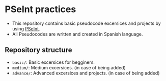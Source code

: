# PSeInt practices

- This repository contains basic pseudocode excersices and projects by using [PSeInt](http://pseint.sourceforge.net/).
- All Pseudocodes are written and created in Spanish language.

## Repository structure

- `basic/`: Basic excersices for begginers.
- `medium/`: Medium excersices. (in case of being added)
- `advance/`: Advanced excersices and projects. (in case of being added)
